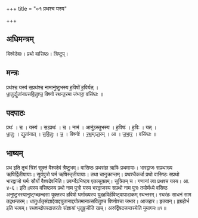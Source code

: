 +++
title = "०१ प्रथश्च यस्य"

+++
## अधिमन्त्रम्
विश्वेदेवाः। प्रथो वासिष्ठः। त्रिष्टुप्।

## मन्त्रः
प्रथ॑श्च॒ यस्य॑ स॒प्रथ॑श्च॒ नामानु॑ष्टुभस्य ह॒विषो॑ ह॒विर्यत् ।  
धा॒तुर्द्युता॑नात्सवि॒तुश्च॒ विष्णो॑ रथन्त॒रमा ज॑भारा॒ वसि॑ष्ठः ॥

## पदपाठः
प्रथः॑ । च॒ । यस्य॑ । स॒ऽप्रथः॑ । च॒ । नाम॑ । आनु॑ऽस्तुभस्य । ह॒विषः॑ । ह॒विः । यत् ।  
धा॒तुः । द्युता॑नात् । स॒वि॒तुः । च॒ । विष्णोः॑ । र॒थ॒म्ऽत॒रम् । आ । ज॒भा॒र॒ । वसि॑ष्ठः ॥

## भाष्यम्
प्रथ इति तृचं त्रिंशं सूक्तं वैश्वदेवं त्रैष्टुभम्। वासिष्ठः प्रथसंज्ञ ऋषिः प्रथमायाः। भारद्वाजः सप्रथाख्य ऋषिर्द्वितीयायाः। सूर्यपुत्रो घर्म ऋषिस्तृतीयायाः। तथा चानुक्रान्तम्। प्रथश्चैकर्चा प्रथो वासिष्ठः सप्रथो भारद्वाजो घर्मः सौर्यो वैश्वदेवमिति। प्रवर्ग्येऽभिष्टव एतत्सूक्तम्। सूत्रितम् च। गणानां त्वा प्रथश्च यस्य। आ. ४-६। इति॥यस्य वसिष्ठस्य प्रथो नाम पुत्रो यस्य भरद्वाजस्य सप्रथो नाम पुत्रः तयोर्मध्ये वसिष्ठ अनुष्टुभस्यानुष्ट्प्च्छन्दसा युक्तस्य हविषो घर्माख्यस्य युदहविर्हविष्ट्वापादाकम् रथन्तरम्। रथरंहः साधनं साम तद्रथन्तरम्। धातुर्धातृसंज्ञाद्देवाद्द्युतानाद्द्योतमानात्सवितुश्च विष्णोश्चा जभार। आजहार। हृतवान्। हृग्रहोर्भ इति भत्वम्। रथशब्दोपपदात्तरतेः संज्ञायां भृतॄव्रुजीति खच्। अरुर्द्विषदजन्तस्येति मुमागमः॥१॥